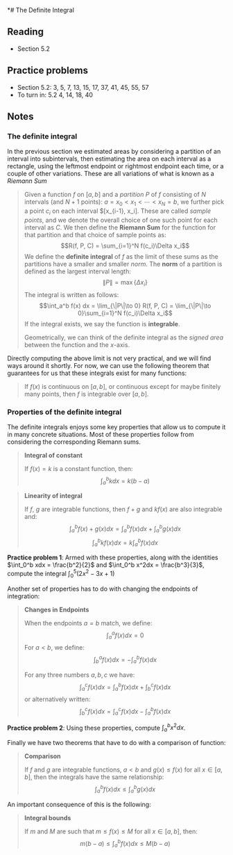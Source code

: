*# The Definite Integral

## Reading

- Section 5.2

## Practice problems

- Section 5.2: 3, 5, 7, 13, 15, 17, 37, 41, 45, 55, 57
- To turn in: 5.2 4, 14, 18, 40

## Notes

### The definite integral

In the previous section we estimated areas by considering a partition of an interval into subintervals, then estimating the area on each interval as a rectangle, using the leftmost endpoint or rightmost endpoint each time, or a couple of other variations. These are all variations of what is known as a *Riemann Sum*

> Given a function $f$ on $[a, b]$ and a *partition* $P$ of $f$ consisting of $N$ intervals (and $N+1$ points): $a = x_0 < x_1 < \cdots < x_{N} = b$, we further pick a point $c_i$ on each interval $[x_{i-1}, x_i]. These are called *sample points*, and we denote the overall choice of one such point for each interval as $C$. We then define the **Riemann Sum** for the function for that partition and that choice of sample points as:
> $$R(f, P, C) = \sum_{i=1}^N f(c_i)\Delta x_i$$
> We define the **definite integral** of $f$ as the limit of these sums as the partitions have a smaller and smaller *norm*. The **norm** of a partition is defined as the largest interval length:
> $$\|P\| = \max\{\Delta x_i\}$$
> The integral is written as follows:
> $$\int_a^b f(x) dx = \lim_{\|P\|\to 0} R(f, P, C) = \lim_{\|P\|\to 0}\sum_{i=1}^N f(c_i)\Delta x_i$$
> If the integral exists, we say the function is **integrable**.
>
> Geometrically, we can think of the definite integral as the *signed area* between the function and the $x$-axis.

Directly computing the above limit is not very practical, and we will find ways around it shortly. For now, we can use the following theorem that guarantees for us that these integrals exist for many functions:
> If $f(x)$ is continuous on $[a, b]$, or continuous except for maybe finitely many points, then $f$ is integrable over $[a, b]$.

### Properties of the definite integral

The definite integrals enjoys some key properties that allow us to compute it in many concrete situations. Most of these properties follow from considering the corresponding Riemann sums.

> **Integral of constant**
>
> If $f(x)=k$ is a constant function, then:
> $$\int_a^b k dx = k (b-a)$$

> **Linearity of integral**
>
> If $f$, $g$ are integrable functions, then $f+g$ and $kf(x)$ are also integrable and:
> $$\int_a^b f(x) + g(x)dx = \int_a^b f(x)dx + \int_a^b g(x)dx$$
> $$\int_a^b k f(x)dx = k\int_a^b f(x)dx$$

**Practice problem 1**: Armed with these properties, along with the identities $\int_0^b xdx = \frac{b^2}{2}$ and $\int_0^b x^2dx = \frac{b^3}{3}$, compute the integral $\int_0^5 \left(2x^2-3x+1\right)$

Another set of properties has to do with changing the endpoints of integration:

> **Changes in Endpoints**
>
> When the endpoints $a = b$ match, we define:
> $$\int_a^a f(x)dx = 0$$
> For $a< b$, we define:
> $$\int_b^a f(x)dx = -\int_a^b f(x)dx$$
>
> For any three numbers $a, b, c$ we have:
> $$\int_a^c f(x)dx = \int_a^bf(x)dx + \int_b^c f(x)dx$$
> or alternatively written:
> $$\int_b^c f(x)dx = \int_a^cf(x)dx - \int_a^b f(x)dx$$

**Practice problem 2**: Using these properties, compute $\int_a^b x^2 dx$.

Finally we have two theorems that have to do with a comparison of function:

> **Comparison**
>
> If $f$ and $g$ are integrable functions, $a < b$ and $g(x) \leq f(x)$ for all $x\in[a, b]$, then the integrals have the same relationship:
> $$\int_a^b f(x)dx \leq \int_a^b g(x)dx$$

An important consequence of this is the following:

> **Integral bounds**
>
> If $m$ and $M$ are such that $m\leq f(x) \leq M$ for all $x\in[a, b]$, then:
> $$m(b-a)\leq \int_a^b f(x)dx\leq M(b-a)$$
